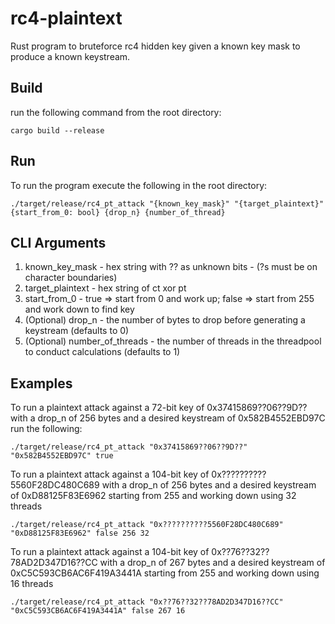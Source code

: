 # rc4-plaintext
Rust program to bruteforce rc4 hidden key given a known key mask to produce a known keystream.

## Build
run the following command from the root directory:
```
cargo build --release
```

## Run
To run the program execute the following in the root directory:
```
./target/release/rc4_pt_attack "{known_key_mask}" "{target_plaintext}" {start_from_0: bool} {drop_n} {number_of_thread}
```

## CLI Arguments
1. known_key_mask - hex string with ?? as unknown bits - (?s must be on character boundaries)
2. target_plaintext - hex string of ct xor pt
3. start_from_0 - true => start from 0 and work up; false => start from 255 and work down to find key
4. (Optional) drop_n - the number of bytes to drop before generating a keystream (defaults to 0)
5. (Optional) number_of_threads - the number of threads in the threadpool to conduct calculations (defaults to 1)

## Examples
To run a plaintext attack against a 72-bit key of 0x37415869??06??9D?? with a drop_n of 256 bytes and a desired keystream of 0x582B4552EBD97C run the following:
```
./target/release/rc4_pt_attack "0x37415869??06??9D??" "0x582B4552EBD97C" true
```
To run a plaintext attack against a 104-bit key of 0x??????????5560F28DC480C689 with a drop_n of 256 bytes and a desired keystream of 0xD88125F83E6962 starting from 255 and working down using 32 threads
```
./target/release/rc4_pt_attack "0x??????????5560F28DC480C689" "0xD88125F83E6962" false 256 32
```
To run a plaintext attack against a 104-bit key of 0x??76??32??78AD2D347D16??CC with a drop_n of 267 bytes and a desired keystream of 0xC5C593CB6AC6F419A3441A starting from 255 and working down using 16 threads
```
./target/release/rc4_pt_attack "0x??76??32??78AD2D347D16??CC" "0xC5C593CB6AC6F419A3441A" false 267 16
```
